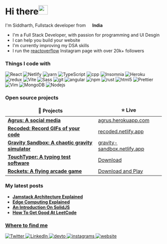 <h1>Hi there<img src="https://emojis.slackmojis.com/emojis/images/1643514476/4594/blob-wave.gif?1643514476" width="30"/></h1>
<p>I'm Siddharth, Fullstack developer from <img src="https://cdn-icons-png.flaticon.com/512/330/330439.png" width="13"/> <b>India</b></p>
<ul>
  <li>I'm a Full Stack Developer, with passion for programming and UI Desgin
  </li>
  <li>I can help you build your website
  </li>
  <li>I'm currently improving my DSA skills
  </li>
  <li>I run the <a href="https://www.instagram.com/reactoverflow/">reactoverflow</a> Instagram page with over 20k+ followers
  </li>
</ul>

<h3>Things I code with</h3>
<p color="">
  <img alt="React" src="https://img.shields.io/badge/-React-45b8d8?style=flat-square&logo=react&logoColor=white" />
  <img alt="Netlify" src="https://img.shields.io/badge/-Netlify-33A9BE?style=flat-square&logo=netlify&logoColor=white" />
  <img alt="yarn" src="https://img.shields.io/badge/-Yarn-347CBA?style=flat-square&logo=yarn&logoColor=white" />
  <img alt="TypeScript" src="https://img.shields.io/badge/-TypeScript-007ACC?style=flat-square&logo=typescript&logoColor=white" />
  <img alt="cpp" src="https://img.shields.io/badge/-C++-007ACC?style=flat-square&logo=cpp&logoColor=white" />
  <img alt="Insomnia" src="https://img.shields.io/badge/-Insomnia-5849BE?style=flat-square&logo=insomnia&logoColor=white" />
  <img alt="Heroku" src="https://img.shields.io/badge/-Heroku-430098?style=flat-square&logo=heroku&logoColor=white" />
  <img alt="redux" src="https://img.shields.io/badge/-Redux-764ABC?style=flat-square&logo=redux&logoColor=white" />
  <img alt="Vite" src="https://img.shields.io/badge/-Vite-AC00FF?style=flat-square&logo=vite&logoColor=white" /> 
  <img alt="Sass" src="https://img.shields.io/badge/-Sass-CC6699?style=flat-square&logo=sass&logoColor=white" />
  <img alt="git" src="https://img.shields.io/badge/-Git-F05032?style=flat-square&logo=git&logoColor=white" />
  <img alt="angular" src="https://img.shields.io/badge/-Angular-DD0031?style=flat-square&logo=angular&logoColor=white" />
  <img alt="npm" src="https://img.shields.io/badge/-NPM-CB3837?style=flat-square&logo=npm&logoColor=white" />
  <img alt="rust" src="https://img.shields.io/badge/-Rust-CB3837?style=flat-square&logo=rust&logoColor=white" />
  <img alt="html5" src="https://img.shields.io/badge/-HTML5-E34F26?style=flat-square&logo=html5&logoColor=white" />
  <img alt="Prettier" src="https://img.shields.io/badge/-Prettier-F7B93E?style=flat-square&logo=prettier&logoColor=white" />
  <img alt="Vim" src="https://img.shields.io/badge/-Vim-00A627?style=flat-square&logo=vim&logoColor=white" /> 
  <img alt="MongoDB" src="https://img.shields.io/badge/-MongoDB-13aa52?style=flat-square&logo=mongodb&logoColor=white" />
  <img alt="Nodejs" src="https://img.shields.io/badge/-Nodejs-43853d?style=flat-square&logo=Node.js&logoColor=white" />
</p>
<h3>Open source projects</h3>
<table>
  <thead align="center">
    <tr border: none;>
      <td><b>🎁 Projects</b></td>
      <td><b>⭐ Live</b></td>
    </tr>
  </thead>
  <tbody>
    <tr>
      <td><a href="https://github.com/siddharthroy12/Agrus"><b>Agrus: A social media</b></a></td>
      <td><a href="https://agrus.herokuapp.com/">agrus.herokuapp.com</a></td>
    </tr>
    <tr>
      <td><a href="https://github.com/siddharthroy12/recoded"><b>Recoded: Record GIFs of your code</b></a></td>
      <td><a href="https://recoded.netlify.app/">recoded.netlify.app</a></td>
    </tr>
    <tr>
      <td><a href="https://github.com/siddharthroy12/Gravity-Sandbox"><b>Gravity Sandbox: A chaotic gravity simulator</b></a></td>
      <td><a href="https://gravity-sandbox.netlify.app/">gravity-sandbox.netlify.app</a></td>
    </tr>
    <tr>
      <td><a href="https://github.com/siddharthroy12/TouchTyper"><b>TouchTyper: A typing test software</b></a></td>
      <td><a href="https://github.com/siddharthroy12/TouchTyper">Download</a></td>
    </tr>
    <tr>
      <td><a href="https://www.lexaloffle.com/bbs/?pid=111184"><b>Rockets: A flying arcade game</b></a></td>
      <td><a href="https://siddharthroy12.itch.io/rockets">Download and Play</a></td>
    </tr>
  </tbody>
</table>
<h3>My latest posts</h3>
<ul>
  <li>
    <a href="https://www.instagram.com/p/ChcIisOp8ye/" target="_blank">
      <b>
        Jamstack Architecture Explained
      </b>
  </li>
  <li>
    <a href=https://www.instagram.com/p/ChMCzzjr3-J" target="_blank">
      <b>
        Edge Computing Explained
      </b>
  </li>
  <li>
    <a href="https://www.instagram.com/p/Cg6ecUOpELN/" target="_blank">
      <b>
        An Introduction On SolidJS
      </b>
  </li>
  <li>
    <a href="https://www.instagram.com/p/Cf6rtHOrLyY/" target="_blank">
      <b>
        How To Get Good At LeetCode
      </b>
  </li>
</ul>
<h3>Where to find me</h3>
<p>
  <a href="https://twitter.com/reactoverflow" target="_blank">
    <img alt="Twitter" src="https://img.shields.io/badge/twitter-%231DA1F2.svg?&style=for-the-badge&logo=twitter&logoColor=white" />
  </a>
  <a href="https://www.linkedin.com/in/reactoverflow/" target="_blank">
    <img alt="LinkedIn" src="https://img.shields.io/badge/linkedin-%230077B5.svg?&style=for-the-badge&logo=linkedin&logoColor=white" />
  </a>
  <a href="https://dev.to/siddharthroy" target="_blank">
    <img alt="devto" src="https://img.shields.io/badge/devto-%2312100E.svg?&style=for-the-badge&logoColor=white" />
  </a>
  <a href="https://instagram.com/reactoverflow" target="_blank">
    <img alt="instagrams" src="https://img.shields.io/badge/instagram-%2312100E.svg?&logo=instagram&style=for-the-badge&logoColor=white" />
  </a>
  <a href="https://siddharthroy.netlify.app/" target="_blank">
    <img alt="website" src="https://img.shields.io/badge/mywebsite-%2312100E.svg?&style=for-the-badge&logoColor=white" />
  </a>
</p>

